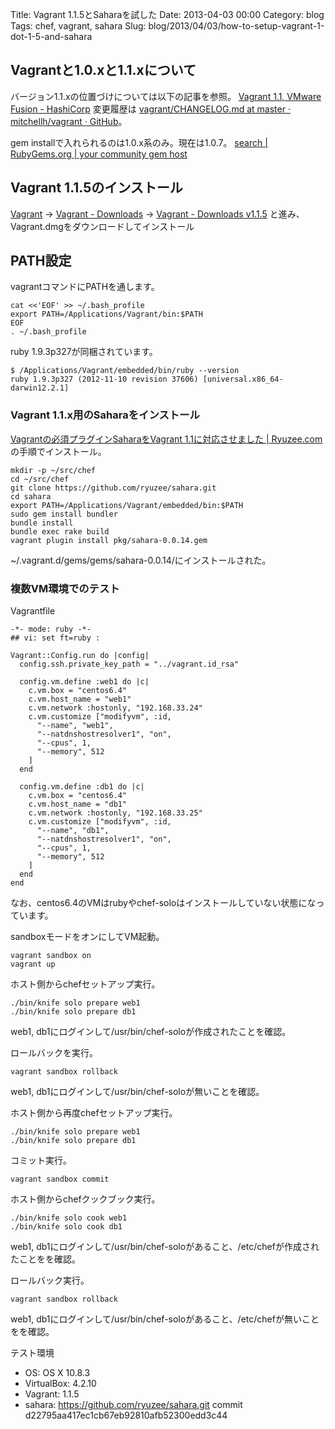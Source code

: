 Title: Vagrant 1.1.5とSaharaを試した
Date: 2013-04-03 00:00
Category: blog
Tags: chef, vagrant, sahara
Slug: blog/2013/04/03/how-to-setup-vagrant-1-dot-1-5-and-sahara

## Vagrantと1.0.xと1.1.xについて

バージョン1.1.xの位置づけについては以下の記事を参照。
[Vagrant 1.1, VMware Fusion - HashiCorp](http://www.hashicorp.com/blog/vagrant-1-1-and-vmware.html)
変更履歴は [vagrant/CHANGELOG.md at master · mitchellh/vagrant · GitHub](https://github.com/mitchellh/vagrant/blob/master/CHANGELOG.md)。

gem installで入れられるのは1.0.x系のみ。現在は1.0.7。
[search | RubyGems.org | your community gem host](http://rubygems.org/search?utf8=%E2%9C%93&query=vagrant)

## Vagrant 1.1.5のインストール
[Vagrant](http://www.vagrantup.com/)
→ [Vagrant - Downloads](http://downloads.vagrantup.com/)
→ [Vagrant - Downloads v1.1.5](http://downloads.vagrantup.com/tags/v1.1.5)
と進み、Vagrant.dmgをダウンロードしてインストール


## PATH設定

vagrantコマンドにPATHを通します。

```
cat <<'EOF' >> ~/.bash_profile
export PATH=/Applications/Vagrant/bin:$PATH
EOF
. ~/.bash_profile
```

ruby 1.9.3p327が同梱されています。

```
$ /Applications/Vagrant/embedded/bin/ruby --version
ruby 1.9.3p327 (2012-11-10 revision 37606) [universal.x86_64-darwin12.2.1]
```

### Vagrant 1.1.x用のSaharaをインストール

[Vagrantの必須プラグインSaharaをVagrant 1.1に対応させました | Ryuzee.com](http://www.ryuzee.com/contents/blog/6555)の手順でインストール。

```
mkdir -p ~/src/chef
cd ~/src/chef
git clone https://github.com/ryuzee/sahara.git
cd sahara
export PATH=/Applications/Vagrant/embedded/bin:$PATH
sudo gem install bundler
bundle install
bundle exec rake build
vagrant plugin install pkg/sahara-0.0.14.gem
```

~/.vagrant.d/gems/gems/sahara-0.0.14/にインストールされた。


### 複数VM環境でのテスト

Vagrantfile 
```
-*- mode: ruby -*-
## vi: set ft=ruby :

Vagrant::Config.run do |config|
  config.ssh.private_key_path = "../vagrant.id_rsa"

  config.vm.define :web1 do |c|
    c.vm.box = "centos6.4"
    c.vm.host_name = "web1"
    c.vm.network :hostonly, "192.168.33.24"
    c.vm.customize ["modifyvm", :id,
      "--name", "web1",
      "--natdnshostresolver1", "on",
      "--cpus", 1,
      "--memory", 512
    ]
  end

  config.vm.define :db1 do |c|
    c.vm.box = "centos6.4"
    c.vm.host_name = "db1"
    c.vm.network :hostonly, "192.168.33.25"
    c.vm.customize ["modifyvm", :id,
      "--name", "db1",
      "--natdnshostresolver1", "on",
      "--cpus", 1,
      "--memory", 512
    ]
  end
end
```

なお、centos6.4のVMはrubyやchef-soloはインストールしていない状態になっています。


sandboxモードをオンにしてVM起動。

```
vagrant sandbox on
vagrant up
```

ホスト側からchefセットアップ実行。

```
./bin/knife solo prepare web1
./bin/knife solo prepare db1
```

web1, db1にログインして/usr/bin/chef-soloが作成されたことを確認。

ロールバックを実行。

```
vagrant sandbox rollback
```

web1, db1にログインして/usr/bin/chef-soloが無いことを確認。

ホスト側から再度chefセットアップ実行。

```
./bin/knife solo prepare web1
./bin/knife solo prepare db1
```

コミット実行。

```
vagrant sandbox commit
```

ホスト側からchefクックブック実行。

```
./bin/knife solo cook web1
./bin/knife solo cook db1
```

web1, db1にログインして/usr/bin/chef-soloがあること、/etc/chefが作成されたことをを確認。


ロールバック実行。

```
vagrant sandbox rollback
```

web1, db1にログインして/usr/bin/chef-soloがあること、/etc/chefが無いことをを確認。

テスト環境

* OS: OS X 10.8.3
* VirtualBox: 4.2.10
* Vagrant: 1.1.5
* sahara: https://github.com/ryuzee/sahara.git commit d22795aa417ec1cb67eb92810afb52300edd3c44
